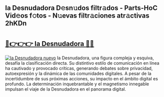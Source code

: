 ## Ia Desnudadora D𝚎sn𝚞dos filtr𝚊dos - Parts-HoC Vid𝚎os f𝚘tos - N𝚞evas filtr𝚊ciones atr𝚊ctivas 2hKDn

# <h2><a href="http://mbapch.tromn.icu/?c=Ia+Desnudadora">🔗👉👉👉 Ia Desnudadora 🔗🔗</a></h2>

[![Ia Desnudadora nuevo](https://i.imgur.com/pEAQMta.gif)](http://mbapch.tromn.icu/?c=Ia+Desnudadora)
Ia Desnudadora, una figura compleja y esquiva, desafía la clasificación directa. Su distintivo estilo de comunicación en línea ha cautivado y provocado críticas, generando debates sobre privacidad, autoexpresión y la dinámica de las comunidades digitales. A pesar de la incertidumbre de sus próximas acciones, su impacto en el ámbito digital es profundo. La determinación inquebrantable y el magnetismo innegable impulsan el viaje de Ia Desnudadora en el panorama digital.
